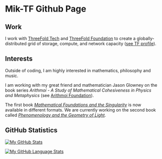 # Mik-TF Github Page

## Work

I work with [ThreeFold Tech](https://github.com/threefoldtech) and [ThreeFold Foundation](https://github.com/threefoldfoundation) to create a globally-distributed grid of storage, compute, and network capacity ([see TF profile](https://www.threefold.io/people/mik-perreault/)).

## Interests

Outside of coding, I am highly interested in mathematics, philosophy and music. 

I am working with my great friend and mathematician Jason Glowney on the book series _Arithmoí - A Study of Mathematical Cohesiveness in Physics and Metaphysics_ (see [Arithmoi Foundation](https://arithmoi.org/arithmoi-team)). 

The first book [_Mathematical Foundations and the Singularity_](https://arithmoi.org/mathematical-foundations-and-the-singularity) is now available in different formats.
We are currently working on the second book called [_Phenomenology and the Geometry of Light_](https://arithmoi.org/phenomenology-and-the-geometry-of-light
).

## GitHub Statistics

[![My GitHub Stats](https://github-readme-stats.vercel.app/api/?username=Mik-TF&count_private=true&theme=tokyonight&showicons=true)]()

[![My GitHub Language Stats](https://github-readme-stats.vercel.app/api/top-langs/?username=Mik-TF&langs_count=5&theme=tokyonight)]()

